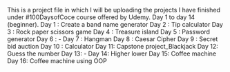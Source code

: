 This is a project file in which I will be uploading the projects I have finished under #100DaysofCoce course offered by Udemy. Day 1 to day 14 (beginner).
Day 1 : Create a band name generator
Day 2 : Tip calculator
Day 3 : Rock paper scissors game
Day 4 : Treasure island
Day 5 : Password generator
Day 6 : -
Day 7 : Hangman
Day 8 : Caesar Cipher
Day 9 : Secret bid auction
Day 10 : Calculator
Day 11: Capstone project_Blackjack
Day 12: Guess the number
Day 13: -
Day 14: Higher lower
Day 15: Coffee machine
Day 16: Coffee machine using OOP
